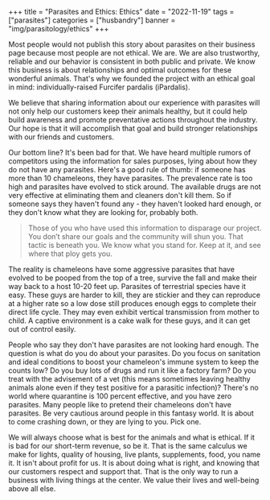 +++
title = "Parasites and Ethics: Ethics"
date = "2022-11-19"
tags = ["parasites"]
categories = ["husbandry"]
banner = "img/parasitology/ethics"
+++

Most people would not publish this story about parasites on their business page because most people are not ethical. We are. We are also trustworthy, reliable and our behavior is consistent in both public and private. We know this business is about relationships and optimal outcomes for these wonderful animals. That's why we founded the project with an ethical goal in mind: individually-raised Furcifer pardalis (iPardalis).

We believe that sharing information about our experience with parasites will not only help our customers keep their animals healthy, but it could help build awareness and promote preventative actions throughout the industry. Our hope is that it will accomplish that goal and build stronger relationships with our friends and customers. 

Our bottom line? It's been bad for that. We have heard multiple rumors of competitors using the information for sales purposes, lying about how they do not have any parasites. Here's a good rule of thumb: if someone has more than 10 chameleons, they have parasites. The prevalence rate is too high and parasites have evolved to stick around. The available drugs are not very effective at eliminating them and cleaners don't kill them. So if someone says they haven't found any - they haven't looked hard enough, or they don't know what they are looking for, probably both.

> Those of you who have used this information to disparage our project. You don’t share our goals and the community will shun you. That tactic is beneath you. We know what you stand for. Keep at it, and see where that ploy gets you.

The reality is chameleons have some aggressive parasites that have evolved to be pooped from the top of a tree, survive the fall and make their way back to a host 10-20 feet up. Parasites of terrestrial species have it easy. These guys are harder to kill, they are stickier and they can reproduce at a higher rate so a low dose still produces enough eggs to complete their direct life cycle. They may even exhibit vertical transmission from mother to child. A captive environment is a cake walk for these guys, and it can get out of control easily.

People who say they don't have parasites are not looking hard enough. The question is what do you do about your parasites. Do you focus on sanitation and ideal conditions to boost your chameleon's immune system to keep the counts low? Do you buy lots of drugs and run it like a factory farm? Do you treat with the advisement of a vet (this means sometimes leaving healthy animals alone even if they test positive for a parasitic infection)? There's no world where quarantine is 100 percent effective, and you have zero parasites. Many people like to pretend their chameleons don't have parasites. Be very cautious around people in this fantasy world. It is about to come crashing down, or they are lying to you. Pick one.

We will always choose what is best for the animals and what is ethical. If it is bad for our short-term revenue, so be it. That is the same calculus we make for lights, quality of housing, live plants, supplements, food, you name it. It isn't about profit for us. It is about doing what is right, and knowing that our customers respect and support that. That is the only way to run a business with living things at the center. We value their lives and well-being above all else.

